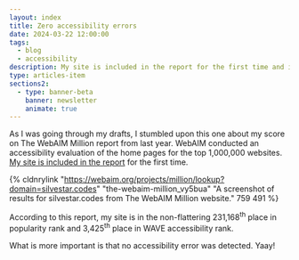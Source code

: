 ```yaml
---
layout: index
title: Zero accessibility errors
date: 2024-03-22 12:00:00
tags:
  - blog
  - accessibility
description: My site is included in the report for the first time and its zero accessibility errors.
type: articles-item
sections2:
  - type: banner-beta
    banner: newsletter
    animate: true
---
```


As I was going through my drafts, I stumbled upon this one about my score on The WebAIM Million report from last year. WebAIM conducted an accessibility evaluation of the home pages for the top 1,000,000 websites. [My site is included in the report](https://webaim.org/projects/million/lookup?domain=silvestar.codes) for the first time.

{% cldnrylink "https://webaim.org/projects/million/lookup?domain=silvestar.codes" "the-webaim-million_vy5bua" "A screenshot of results for silvestar.codes from The WebAIM Million website." 759 491 %}

According to this report, my site is in the non-flattering 231,168<sup>th</sup> place in popularity rank and 3,425<sup>th</sup> place in WAVE accessibility rank.

What is more important is that no accessibility error was detected. Yaay!
